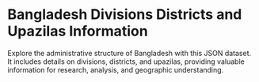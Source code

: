 # Bangladesh Divisions Districts and Upazilas Information
Explore the administrative structure of Bangladesh with this JSON dataset. It includes details on divisions, districts, and upazilas, providing valuable information for research, analysis, and geographic understanding.
